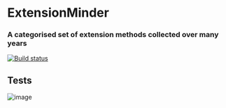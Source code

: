 #  ExtensionMinder

### A categorised set of extension methods collected over many years

[![Build status](https://ci.appveyor.com/api/projects/status/f1sr3e9x5jfy71fm?svg=true)](https://ci.appveyor.com/project/chrismckelt/extensionminder)

## Tests

![image](https://user-images.githubusercontent.com/662868/39669214-ed8e3f6a-5117-11e8-8e9a-52f7f8c630af.png)

